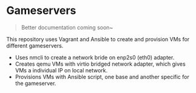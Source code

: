 # Gameservers

> Better documentation coming soon~

This repository uses Vagrant and Ansible to create and provision VMs for different gameservers.

* Uses nmcli to create a network bride on enp2s0 (eth0) adapter.
* Creates qemu VMs with virtio bridged network adapter, which gives VMs a individual IP on local network.
* Provisions VMs with Ansible script, one base and another specific for the gameserver.
